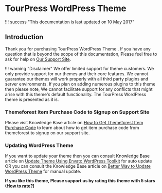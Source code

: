 # TourPress WordPress Theme

!!! success "This documentation is last updated on 10 May 2017"

## Introduction
Thank you for purchasing TourPress WordPress Theme . If you have any question that is beyond the scope of this documentation, Please feel free to ask for help on [Our Support Site](https://support.inspirythemes.com/).

!!! warning "Disclaimer"
    We offer limited support for theme customers. We only provide support for our themes and their core features. We cannot guarantee our themes will work properly with all third party plugins and server environments. If you plan on adding numerous plugins to this theme then please note, We cannot facilitate support for any conflicts that might arise with this theme's default functionality. The TourPress WordPress theme is presented as it is.

### Themeforest Item Purchase Code to Signup on Support Site
Please visit Knowledge Base article on [How to Get Themeforest Item Purchase Code](https://support.inspirythemes.com/knowledgebase/how-to-get-themeforest-item-purchase-code/) to learn about how to get item purchase code from themeforest to signup on our support site.

### Updating WordPress Theme
If you want to update your theme then you can consult Knowledge Base article on [Update Theme Using Envato WordPress Toolkit](https://support.inspirythemes.com/knowledgebase/update-theme-using-envato-wordpress-toolkit/) for auto update OR you can consult the Knowledge Base article on [Better Way to Update WordPress Theme](https://support.inspirythemes.com/knowledgebase/better-way-to-update-wordpress-theme/) for manual update.

**If you like this theme, Please support us by rating this theme with 5 stars ([How to rate?](img/how-to-rate-theme.png))**